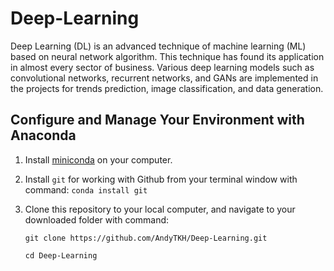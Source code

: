 # Deep-Learning 
Deep Learning (DL) is an advanced technique of machine learning (ML) based on neural network algorithm. This technique has found its application in almost every sector of business. Various deep learning models such as convolutional networks, recurrent networks, and GANs are implemented in the projects for trends prediction, image classification, and data generation.  

## Configure and Manage Your Environment with Anaconda
1. Install [miniconda](https://docs.conda.io/en/latest/miniconda.html) on your computer.
2. Install ```git``` for working with Github from your terminal window with command:  ``` conda install git ``` 
3. Clone this repository to your local computer, and navigate to your downloaded folder with command:

   ```git clone https://github.com/AndyTKH/Deep-Learning.git```
   
   ```cd Deep-Learning```
